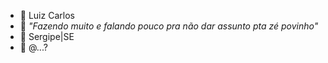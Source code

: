 - 👋  Luiz Carlos 
- 👀 _"Fazendo muito e falando pouco pra não dar assunto pta zé povinho"_
- 🌱  Sergipe|SE
- 💞️  @...?
